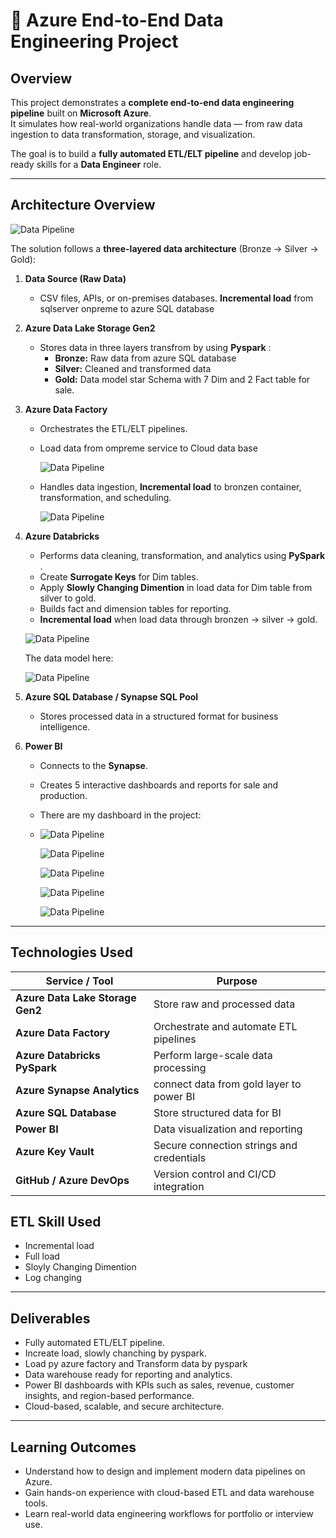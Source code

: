 # 🚀 Azure End-to-End Data Engineering Project

## Overview
This project demonstrates a **complete end-to-end data engineering pipeline** built on **Microsoft Azure**.  
It simulates how real-world organizations handle data — from raw data ingestion to data transformation, storage, and visualization.

The goal is to build a **fully automated ETL/ELT pipeline** and develop job-ready skills for a **Data Engineer** role.

---

## Architecture Overview

![Data Pipeline](image/pipeline.jpg)

The solution follows a **three-layered data architecture** (Bronze → Silver → Gold):

1. **Data Source (Raw Data)**
   - CSV files, APIs, or on-premises databases. **Incremental load** from sqlserver onpreme to azure SQL database
     
2. **Azure Data Lake Storage Gen2**
   - Stores data in three layers transfrom by using **Pyspark** :  
     - **Bronze:** Raw data from azure SQL database
     - **Silver:** Cleaned and transformed data  
     - **Gold:** Data model star Schema with 7 Dim and 2 Fact table for sale.
      
3. **Azure Data Factory**
   - Orchestrates the ETL/ELT pipelines.
   - Load data from ompreme service to Cloud data base
     
     ![Data Pipeline](image/loadazure.png)
     
   - Handles data ingestion, **Incremental load** to bronzen container, transformation, and scheduling.  

      ![Data Pipeline](image/incremental.png)
     
4. **Azure Databricks**
   - Performs data cleaning, transformation, and analytics using **PySpark** .
   - Create **Surrogate Keys** for Dim tables.
   - Apply **Slowly Changing Dimention** in load data for Dim table from silver to gold.
   - Builds fact and dimension tables for reporting.
   - **Incremental load** when load data through bronzen -> silver -> gold.
   
   ![Data Pipeline](image/BrickPipeline.png)

   The data model here:
   
   ![Data Pipeline](image/model.png)
   
6. **Azure SQL Database / Synapse SQL Pool**
   - Stores processed data in a structured format for business intelligence.

7. **Power BI**
   - Connects to the **Synapse**.  
   - Creates 5 interactive dashboards and reports for sale and production.
   - There are my dashboard in the project:
   - 
     ![Data Pipeline](image/saleanalytic.png)






     ![Data Pipeline](image/saleproduct.png)






   
     ![Data Pipeline](image/production.png)
  



     
     ![Data Pipeline](image/sale.png)
  




     
     ![Data Pipeline](image/employee.png)

---

## Technologies Used

| Service / Tool | Purpose |
|-----------------|----------|
| **Azure Data Lake Storage Gen2** | Store raw and processed data |
| **Azure Data Factory** | Orchestrate and automate ETL pipelines |
| **Azure Databricks PySpark** | Perform large-scale data processing |
| **Azure Synapse Analytics** | connect data from gold layer to power BI |
| **Azure SQL Database** | Store structured data for BI |
| **Power BI** | Data visualization and reporting |
| **Azure Key Vault** | Secure connection strings and credentials |
| **GitHub / Azure DevOps** | Version control and CI/CD integration |

## ETL Skill Used
- Incremental load
- Full load
- Sloyly Changing Dimention
- Log changing
---

## Deliverables
- Fully automated ETL/ELT pipeline.
- Increate load, slowly chanching by pyspark.
- Load py azure factory and Transform data by pyspark 
- Data warehouse ready for reporting and analytics.  
- Power BI dashboards with KPIs such as sales, revenue, customer insights, and region-based performance.  
- Cloud-based, scalable, and secure architecture.

---

## Learning Outcomes
- Understand how to design and implement modern data pipelines on Azure.  
- Gain hands-on experience with cloud-based ETL and data warehouse tools.  
- Learn real-world data engineering workflows for portfolio or interview use.


